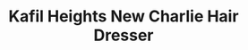 ---
title: "Kafil Heights New Charlie Hair Dresser"
url: /karachi/kafil-heights-new-charlie-hair-dresser/
shop: beauty
---